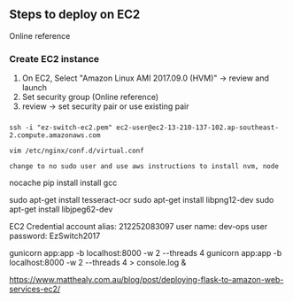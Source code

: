 ## Steps to deploy on EC2
Online reference

### Create EC2 instance
1. On EC2, Select "Amazon Linux AMI 2017.09.0 (HVM)" -> review and launch
2. Set security group (Online reference)
3. review -> set security pair or use existing pair
### 



```
ssh -i "ez-switch-ec2.pem" ec2-user@ec2-13-210-137-102.ap-southeast-2.compute.amazonaws.com

vim /etc/nginx/conf.d/virtual.conf

change to no sudo user and use aws instructions to install nvm, node
```

nocache pip install
install gcc

sudo apt-get install tesseract-ocr
sudo apt-get install libpng12-dev
sudo apt-get install libjpeg62-dev

EC2 Credential
account alias: ‎212252083097
user name: dev-ops
user password: EzSwitch2017

gunicorn app:app -b localhost:8000 -w 2 --threads 4
gunicorn app:app -b localhost:8000 -w 2 --threads 4 > console.log &


https://www.matthealy.com.au/blog/post/deploying-flask-to-amazon-web-services-ec2/